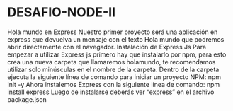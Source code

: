 # DESAFIO-NODE-II

Hola mundo en Express
Nuestro primer proyecto será una aplicación en express que devuelva un mensaje con el
texto Hola mundo que podremos abrir directamente con el navegador.
Instalación de Express Js
Para empezar a utilizar Express js primero hay que instalarlo por npm, para esto crea una
nueva carpeta que llamaremos holamundo, te recomendamos utilizar solo minúsculas en el
nombre de la carpeta.
Dentro de la carpeta ejecuta la siguiente línea de comando para iniciar un proyecto NPM:
npm init -y
Ahora instalemos Express con la siguiente línea de comando:
npm install express
Luego de instalarse deberás ver “express” en el archivo package.json
